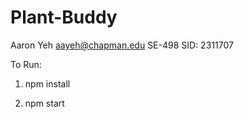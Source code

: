 # Plant-Buddy
Aaron Yeh
aayeh@chapman.edu
SE-498
SID: 2311707

To Run:

  1. npm install
  
  2. npm start
